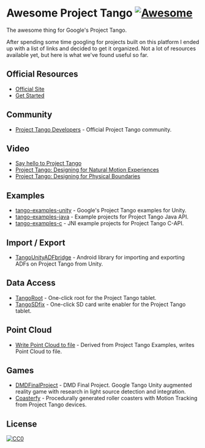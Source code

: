 # Awesome Project Tango [![Awesome](https://cdn.rawgit.com/sindresorhus/awesome/d7305f38d29fed78fa85652e3a63e154dd8e8829/media/badge.svg)](https://github.com/sindresorhus/awesome)
The awesome thing for Google's Project Tango.

After spending some time googling for projects built on this platform I
ended up with a list of links and decided to get it organized. Not a
lot of resources available yet, but here is what we've found useful so
far.

## Official Resources
* [Official Site](https://www.google.com/atap/project-tango/)
* [Get Started](https://developers.google.com/project-tango/)

## Community
* [Project Tango Developers](https://plus.google.com/communities/114537896428695886568) - Official Project Tango community.

## Video
* [Say hello to Project Tango](https://www.youtube.com/watch?v=Qe10ExwzCqk)
* [Project Tango: Designing for Natural Motion Experiences](https://www.youtube.com/watch?v=Dv5iSzdmWT8)
* [Project Tango: Designing for Physical Boundaries](https://www.youtube.com/watch?v=4Az0lBPlDSw)

## Examples
* [tango-examples-unity](https://github.com/googlesamples/tango-examples-unity) - Google's Project Tango examples for Unity.
* [tango-examples-java](http://github.com/googlesamples/tango-examples-java) - Example projects for Project Tango Java API.
* [tango-examples-c](https://github.com/googlesamples/tango-examples-c) - JNI example projects for Project Tango C-API.

## Import / Export
* [TangoUnityADFbridge](https://github.com/chucknology/TangoUnityADFbridge) - Android library for importing and exporting ADFs on Project Tango from Unity.

## Data Access
* [TangoRoot](https://github.com/chucknology/TangoRoot) - One-click root for the Project Tango tablet.
* [TangoSDfix](https://github.com/chucknology/TangoSDfix) - One-click SD card write enabler for the Project Tango tablet.

## Point Cloud
* [Write Point Cloud to file](https://github.com/daryllstrauss/tango) - Derived from Project Tango Examples, writes Point Cloud to file.

## Games
* [DMDFinalProject](https://github.com/bastovd/DMDFinalProject) - DMD
  Final Project. Google Tango Unity augmented reality game with research
  in light source detection and integration.
* [Coasterfy](https://github.com/andrewnakas/Coasterfy) - Procedurally
  generated roller coasters with Motion Tracking from Project Tango
  devices.

## License
[![CC0](http://i.creativecommons.org/p/zero/1.0/88x31.png)](http://creativecommons.org/publicdomain/zero/1.0/)
